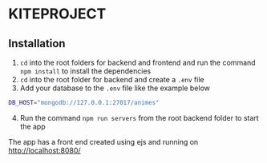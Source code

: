 # KITEPROJECT


## Installation

1. `cd` into the root folders for backend and frontend and run the command `npm install` to install the dependencies
2. `cd` into the root folder for backend and create a `.env` file
3. Add your database to the `.env` file like the example below

```bash
DB_HOST="mongodb://127.0.0.1:27017/animes"
```

4. Run the command `npm run servers` from the root backend folder to start the app

The app has a front end created using ejs and running on [http://localhost:8080/](http://localhost:8080/)
